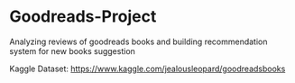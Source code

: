 # Goodreads-Project
Analyzing reviews of goodreads books and building recommendation system for new books suggestion

Kaggle Dataset: https://www.kaggle.com/jealousleopard/goodreadsbooks
